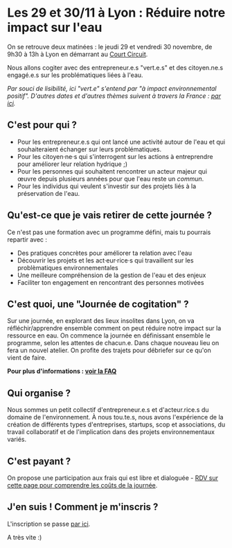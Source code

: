 # Les 29 et 30/11 à Lyon : Réduire notre impact sur l'eau

On se retrouve deux matinées : le jeudi 29 et vendredi 30 novembre, de 9h30 à 13h à Lyon en démarrant au [Court Circuit](https://www.le-court-circuit.fr/).

Nous allons cogiter avec des entrepreneur.e.s "vert.e.s" et des citoyen.ne.s engagé.e.s sur les problématiques liées à l'eau.

_Par souci de lisibilité, ici "vert.e" s'entend par "à impact environnemental positif"._
_D'autres dates et d'autres thèmes suivent à travers la France : [par ici](../journees-de-cogitation.md)._

## C'est pour qui ?

- Pour les entrepreneur.e.s qui ont lancé une activité autour de l'eau et qui souhaiteraient échanger sur leurs problématiques.
- Pour les citoyen·ne·s qui s'interrogent sur les actions à entreprendre pour améliorer leur relation hydrique ;)
- Pour les personnes qui souhaitent rencontrer un acteur majeur qui œuvre depuis plusieurs années pour que l'eau reste un _commun_. 
- Pour les individus qui veulent s'investir sur des projets liés à la préservation de l'eau.

## Qu'est-ce que je vais retirer de cette journée ?

Ce n'est pas une formation avec un programme défini, mais tu pourrais repartir avec :

- Des pratiques concrètes pour améliorer ta relation avec l'eau
- Découvrir les projets et les act·eur·rice·s qui travaillent sur les problèmatiques environnementales
- Une meilleure compréhension de la gestion de l'eau et des enjeux
- Faciliter ton engagement en rencontrant des personnes motivées

## C'est quoi, une "Journée de cogitation" ?

Sur une journée, en explorant des lieux insolites dans Lyon, on va réfléchir/apprendre ensemble comment on peut réduire notre impact sur la ressource en eau.
On commence la journée en définissant ensemble le programme, selon les attentes de chacun.e. Dans chaque nouveau lieu on fera un nouvel atelier. On profite des trajets pour débriefer sur ce qu'on vient de faire.

**Pour plus d'informations : [voir la FAQ](../FAQ-journee-cogitation.md)**

## Qui organise ?

Nous sommes un petit collectif d'entrepreneur.e.s et d'acteur.rice.s du domaine de l'environnement. À nous tou.te.s, nous avons l'expérience de la création de différents types d'entreprises, startups, scop et associations, du travail collaboratif et de l'implication dans des projets environnementaux variés.

## C'est payant ?

On propose une participation aux frais qui est libre et dialoguée - [RDV sur cette page pour comprendre les coûts de la journée](../prix-libre-et-dialogue.html).

## J'en suis ! Comment je m'inscris ?

L'inscription se passe [par ici](../inscription.html).

A très vite :)
